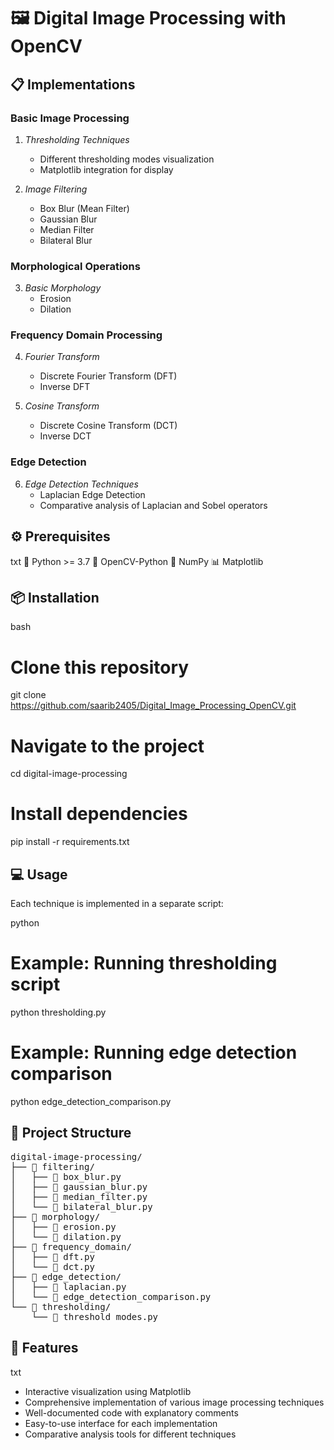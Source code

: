 # 🖼️ Digital Image Processing with OpenCV

## 📋 Implementations

### Basic Image Processing
1. *Thresholding Techniques*
   - Different thresholding modes visualization
   - Matplotlib integration for display

2. *Image Filtering*
   - Box Blur (Mean Filter)
   - Gaussian Blur
   - Median Filter
   - Bilateral Blur

### Morphological Operations
3. *Basic Morphology*
   - Erosion
   - Dilation

### Frequency Domain Processing
4. *Fourier Transform*
   - Discrete Fourier Transform (DFT)
   - Inverse DFT

5. *Cosine Transform*
   - Discrete Cosine Transform (DCT)
   - Inverse DCT

### Edge Detection
6. *Edge Detection Techniques*
   - Laplacian Edge Detection
   - Comparative analysis of Laplacian and Sobel operators


## ⚙️ Prerequisites

txt
🐍 Python >= 3.7
📸 OpenCV-Python
🔢 NumPy
📊 Matplotlib


## 📦 Installation

bash
# Clone this repository
git clone https://github.com/saarib2405/Digital_Image_Processing_OpenCV.git

# Navigate to the project
cd digital-image-processing

# Install dependencies
pip install -r requirements.txt


## 💻 Usage

Each technique is implemented in a separate script:

python
# Example: Running thresholding script
python thresholding.py

# Example: Running edge detection comparison
python edge_detection_comparison.py


## 📁 Project Structure

<pre>
digital-image-processing/
├── 📂 filtering/
│   ├── 📜 box_blur.py
│   ├── 📜 gaussian_blur.py
│   ├── 📜 median_filter.py
│   └── 📜 bilateral_blur.py
├── 📂 morphology/
│   ├── 📜 erosion.py
│   └── 📜 dilation.py
├── 📂 frequency_domain/
│   ├── 📜 dft.py
│   └── 📜 dct.py
├── 📂 edge_detection/
│   ├── 📜 laplacian.py
│   └── 📜 edge_detection_comparison.py
└── 📂 thresholding/
    └── 📜 threshold_modes.py
</pre>

## 📌 Features
txt
- Interactive visualization using Matplotlib
- Comprehensive implementation of various image processing techniques
- Well-documented code with explanatory comments
- Easy-to-use interface for each implementation
- Comparative analysis tools for different techniques
